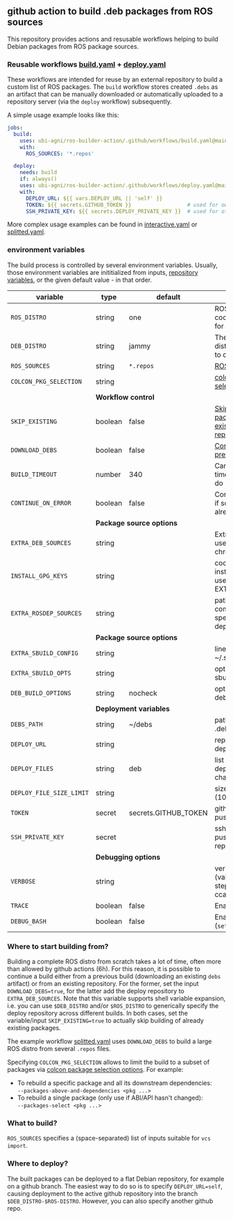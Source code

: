 ## github action to build .deb packages from ROS sources

This repository provides actions and resusable workflows helping to build Debian packages from ROS package sources.

### Reusable workflows [build.yaml](.github/workflows/build.yaml) + [deploy.yaml](.github/workflows/deploy.yaml)

These workflows are intended for reuse by an external repository to build a custom list of ROS packages. The `build` workflow stores created `.debs` as an artifact that can be manually downloaded or automatically uploaded to a repository server (via the `deploy` workflow) subsequently.

A simple usage example looks like this:

```yaml
jobs:
  build:
    uses: ubi-agni/ros-builder-action/.github/workflows/build.yaml@main
    with:
      ROS_SOURCES: '*.repos'

  deploy:
    needs: build
    if: always()
    uses: ubi-agni/ros-builder-action/.github/workflows/deploy.yaml@main
    with:
      DEPLOY_URL: ${{ vars.DEPLOY_URL || 'self' }}
      TOKEN: ${{ secrets.GITHUB_TOKEN }}                  # used for own repo
      SSH_PRIVATE_KEY: ${{ secrets.DEPLOY_PRIVATE_KEY }}  # used for other repo
```

More complex usage examples can be found in [interactive.yaml](.github/workflows/interactive.yaml) or [splitted.yaml](.github/workflows/splitted.yaml).

### environment variables

The build process is controlled by several environment variables. Usually, those environment variables are inititialized from inputs, [repository variables](https://docs.github.com/en/actions/learn-github-actions/variables), or the given default value - in that order.

variable               | type   | default   | semantics
-----------------------|--------|-----------|---------------------------------------------------------------------
`ROS_DISTRO`           | string | one       | ROS distribution codename to compile for
`DEB_DISTRO`           | string | jammy     | The Debian/Ubuntu distribution codename to compile for.
`ROS_SOURCES`          | string | `*.repos` | [ROS sources to compile](#what-to-build)
`COLCON_PKG_SELECTION` | string |           | [colcon package selectio argument(s)](#where-to-start-building-from)
|<td colspan=3>**Workflow control**</td>
`SKIP_EXISTING`        | boolean | false    | [Skip (re)building packages already existing in the repository](#where-to-start-building-from)
`DOWNLOAD_DEBS`        | boolean | false    | [Continue building from previous debs artifact?](#where-to-start-building-from)
`BUILD_TIMEOUT`        | number  | 340      | Cancel build after this time, before github will do (minutes)
`CONTINUE_ON_ERROR`    | boolean | false    | Continue building even if some packages already failed
|<td colspan=3>**Package source options**</td>
`EXTRA_DEB_SOURCES`    | string  |          | Extra debian sources to use in host and sbuild chroot
`INSTALL_GPG_KEYS`     | string  |          | code to run for installing GPG keys (for use with EXTRA_DEB_SOURCES)
`EXTRA_ROSDEP_SOURCES` | string  |          | path to a rosdep-compatible yaml file specifying custom dependency mappings
|<td colspan=3>**Package source options**</td>
`EXTRA_SBUILD_CONFIG`  | string  |          | lines to add to ~/.sbuildrc
`EXTRA_SBUILD_OPTS`    | string  |          | options to pass to sbuild on commandline
`DEB_BUILD_OPTIONS`    | string  | nocheck  | options used debian/rules
|<td colspan=3>**Deployment variables**</td>
`DEBS_PATH`            | string  | ~/debs   | path to store generated .debs in
`DEPLOY_URL`           | string  |          | repository URL for deployment
`DEPLOY_FILES`         | string  | deb      | list of file types to deploy: deb, ddeb, dsc, changes
`DEPLOY_FILE_SIZE_LIMIT` | string |         | size limit for files (100M on github)
`TOKEN`                | secret  | secrets.GITHUB_TOKEN | github token for pushing to own repo
`SSH_PRIVATE_KEY`      | secret  |                      | ssh private key for pushing to an external repo
|<td colspan=3>**Debugging options**</td>
`VERBOSE`              | string  |          | verboseness for all (value true) or selected steps (bloom sbuild apt ccache)
`TRACE`                | boolean | false    | Enable function tracing
`DEBUG_BASH`           | boolean | false    | Enable bash debugging (`set -x`) and tracing

### Where to start building from?

Building a complete ROS distro from scratch takes a lot of time, often more than allowed by github actions (6h). For this reason, it is possible to continue a build either from a previous build (downloading an existing `debs` artifact) or from an existing repository. For the former, set the input `DOWNLOAD_DEBS=true`, for the latter add the deploy repository to `EXTRA_DEB_SOURCES`. Note that this variable supports shell variable expansion, i.e. you can use `$DEB_DISTRO` and/or `$ROS_DISTRO` to generically specify the deploy repository across different builds.
In both cases, set the variable/input `SKIP_EXISTING=true` to actually skip building of already existing packages.

The example workflow [splitted.yaml](.github/workflows/splitted.yaml) uses `DOWNLOAD_DEBS` to build a large ROS distro from several `.repos` files.

Specifying `COLCON_PKG_SELECTION` allows to limit the build to a subset of packages via [colcon package selection options](https://colcon.readthedocs.io/en/released/reference/package-selection-arguments.html). For example:
- To rebuild a specific package and all its downstream dependencies:  
  `--packages-above-and-dependencies <pkg ...>`
- To rebuild a single package (only use if ABI/API hasn't changed):  
  `--packages-select <pkg ...>`

### What to build?

`ROS_SOURCES` specifies a (space-separated) list of inputs suitable for `vcs import`.

### Where to deploy?

The built packages can be deployed to a flat Debian repository, for example on a github branch.
The easiest way to do so is to specify `DEPLOY_URL=self`, causing deployment to the active github repository into the branch `$DEB_DISTRO-$ROS-DISTRO`.
However, you can also specify another github repo.
